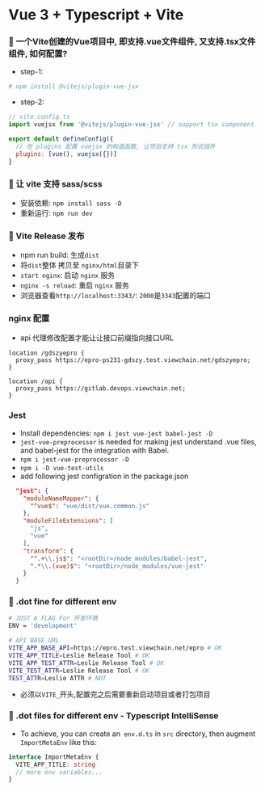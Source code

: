 # Vue 3 + Typescript + Vite

### 🚀 一个Vite创建的Vue项目中, 即支持.vue文件组件, 又支持.tsx文件组件, 如何配置?
- step-1: 
```bash
# npm install @vitejs/plugin-vue-jsx
```
- step-2: 
```js
// vite.config.ts
import vuejsx from '@vitejs/plugin-vue-jsx' // support tsx component

export default defineConfig({
  // 在 plugins 配置 vuejsx 的构造函数, 让项目支持 tsx 形式组件
  plugins: [vue(), vuejsx({})] 
}
```
### 🚀 让 vite 支持 sass/scss
- 安装依赖: `npm install sass -D`
- 重新运行: `npm run dev`

### 🚀 Vite Release 发布
- npm run build: 生成`dist`
- 将`dist`整体 拷贝至 `nginx/html`目录下
- `start nginx`: 启动 `nginx` 服务
- `nginx -s reload`: 重启 `nginx` 服务
- 浏览器查看`http://localhost:3343/`: `2000`是`3343`配置的端口


### nginx 配置
- api 代理修改配置才能让让接口前缀指向接口URL
```nginx
location /gdszyepro {
  proxy_pass https://epro-ps231-gdszy.test.viewchain.net/gdszyepro;
}

location /api {
  proxy_pass https://gitlab.devops.viewchain.net;
}

```

### Jest
- Install dependencies: `npm i jest vue-jest babel-jest -D`
- `jest-vue-preprocessor` is needed for making jest understand .vue files, and babel-jest for the integration with Babel.
- `npm i jest-vue-preprocessor -D`
- `npm i -D vue-test-utils`
- add following jest configration in the package.json
```json
  "jest": {
    "moduleNameMapper": {
      "^vue$": "vue/dist/vue.common.js"
    },
    "moduleFileExtensions": [
      "js",
      "vue"
    ],
    "transform": {
      "^.+\\.js$": "<rootDir>/node_modules/babel-jest",
      ".*\\.(vue)$": "<rootDir>/node_modules/vue-jest"
    }
  }
```

### 🌈 .dot fine for different env
```bash
# JUST A FLAG For 开发环境
ENV = 'development'

# API BASE URL
VITE_APP_BASE_API=https://epro.test.viewchain.net/epro # OK
VITE_APP_TITLE=Leslie Release Tool # OK
VITE_APP_TEST_ATTR=Leslie Release Tool # OK
VITE_TEST_ATTR=Leslie Release Tool # OK
TEST_ATTR=Leslie ATTR # NOT
```
- 必须以`VITE_`开头,配置完之后需要重新启动项目或者打包项目

### 🌈 .dot files for different env - Typescript IntelliSense
- To achieve, you can create an` env.d.ts` in `src` directory, then augment `ImportMetaEnv` like this:
```ts
interface ImportMetaEnv {
  VITE_APP_TITLE: string
  // more env variables...
}
```